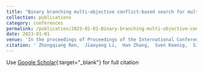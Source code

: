 ```yaml
---
title: "Binary branching multi-objective conflict-based search for multi-agent path finding"
collection: publications
category: conferences
permalink: /publication/2023-01-01-Binary-branching-multi-objective-conflict-based-search-for-multi-agent-path-finding
date: 2023-01-01
venue: 'In the proceedings of Proceedings of the International Conference on Automated Planning and Scheduling'
citation: ' Zhongqiang Ren,  Jiaoyang Li,  Han Zhang,  Sven Koenig,  Sivakumar Rathinam,  Howie Choset, &quot;Binary branching multi-objective conflict-based search for multi-agent path finding.&quot; In the proceedings of Proceedings of the International Conference on Automated Planning and Scheduling, 2023.'
---
```

Use [Google Scholar](https://scholar.google.com/scholar?q=Binary+branching+multi+objective+conflict+based+search+for+multi+agent+path+finding){:target="_blank"} for full citation